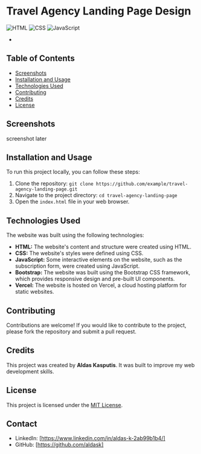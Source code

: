 # Travel Agency Landing Page Design

![HTML](https://img.shields.io/badge/HTML-5-orange?style=flat-square&logo=html5)
![CSS](https://img.shields.io/badge/CSS-3-blue?style=flat-square&logo=css3)
![JavaScript](https://img.shields.io/badge/JavaScript-ES6-yellow?style=flat-square&logo=javascript)

-

## Table of Contents

- [Screenshots](#screenshots)
- [Installation and Usage](#installation-and-usage)
- [Technologies Used](#technologies-used)
- [Contributing](#contributing)
- [Credits](#credits)
- [License](#license)

## Screenshots

screenshot later

## Installation and Usage

To run this project locally, you can follow these steps:

1. Clone the repository: `git clone https://github.com/example/travel-agency-landing-page.git`
2. Navigate to the project directory: `cd travel-agency-landing-page`
3. Open the `index.html` file in your web browser.

## Technologies Used

The website was built using the following technologies:

- **HTML:** The website's content and structure were created using HTML.
- **CSS:** The website's styles were defined using CSS.
- **JavaScript:** Some interactive elements on the website, such as the subscription form, were created using JavaScript.
- **Bootstrap:** The website was built using the Bootstrap CSS framework, which provides responsive design and pre-built UI components.
- **Vercel:** The website is hosted on Vercel, a cloud hosting platform for static websites.

## Contributing

Contributions are welcome! If you would like to contribute to the project, please fork the repository and submit a pull request.

## Credits

This project was created by **Aldas Kasputis**. It was built to improve my web development skills.

## License

This project is licensed under the [MIT License](https://opensource.org/licenses/MIT).

## Contact

- LinkedIn: [https://www.linkedin.com/in/aldas-k-2ab99b1b4/]
- GitHub: [https://github.com/aldask]
